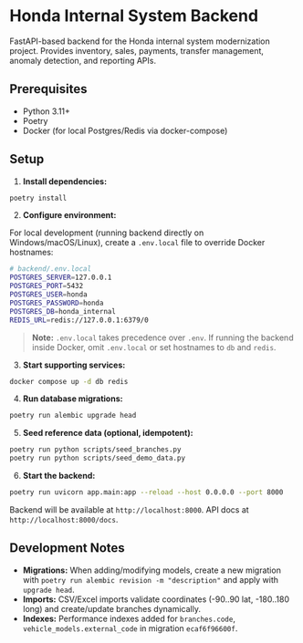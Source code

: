 # Honda Internal System Backend

FastAPI-based backend for the Honda internal system modernization project. Provides inventory, sales, payments, transfer management, anomaly detection, and reporting APIs.

## Prerequisites

- Python 3.11+
- Poetry
- Docker (for local Postgres/Redis via docker-compose)

## Setup

1. **Install dependencies:**

```bash
poetry install
```

2. **Configure environment:**

For local development (running backend directly on Windows/macOS/Linux), create a `.env.local` file to override Docker hostnames:

```bash
# backend/.env.local
POSTGRES_SERVER=127.0.0.1
POSTGRES_PORT=5432
POSTGRES_USER=honda
POSTGRES_PASSWORD=honda
POSTGRES_DB=honda_internal
REDIS_URL=redis://127.0.0.1:6379/0
```

> **Note:** `.env.local` takes precedence over `.env`. If running the backend inside Docker, omit `.env.local` or set hostnames to `db` and `redis`.

3. **Start supporting services:**

```bash
docker compose up -d db redis
```

4. **Run database migrations:**

```bash
poetry run alembic upgrade head
```

5. **Seed reference data (optional, idempotent):**

```bash
poetry run python scripts/seed_branches.py
poetry run python scripts/seed_demo_data.py
```

6. **Start the backend:**

```bash
poetry run uvicorn app.main:app --reload --host 0.0.0.0 --port 8000
```

Backend will be available at `http://localhost:8000`. API docs at `http://localhost:8000/docs`.

## Development Notes

- **Migrations:** When adding/modifying models, create a new migration with `poetry run alembic revision -m "description"` and apply with `upgrade head`.
- **Imports:** CSV/Excel imports validate coordinates (-90..90 lat, -180..180 long) and create/update branches dynamically.
- **Indexes:** Performance indexes added for `branches.code`, `vehicle_models.external_code` in migration `ecaf6f96600f`.
